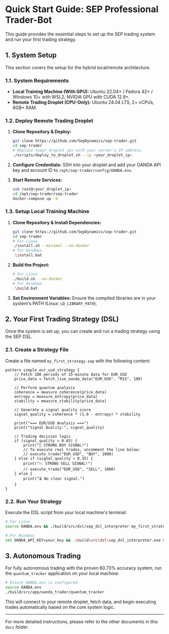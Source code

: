 # Quick Start Guide: SEP Professional Trader-Bot

This guide provides the essential steps to set up the SEP trading system and run your first trading strategy.

## 1. System Setup

This section covers the setup for the hybrid local/remote architecture.

### 1.1. System Requirements

- **Local Training Machine (With GPU):** Ubuntu 22.04+ / Fedora 42+ / Windows 10+ with WSL2, NVIDIA GPU with CUDA 12.9+.
- **Remote Trading Droplet (CPU-Only):** Ubuntu 24.04 LTS, 2+ vCPUs, 8GB+ RAM.

### 1.2. Deploy Remote Trading Droplet

1.  **Clone Repository & Deploy:**
    ```bash
    git clone https://github.com/SepDynamics/sep-trader.git
    cd sep-trader
    # Replace <your_droplet_ip> with your server's IP address.
    ./scripts/deploy_to_droplet.sh --ip <your_droplet_ip>
    ```
2.  **Configure Credentials:**
    SSH into your droplet and add your OANDA API key and account ID to `/opt/sep-trader/config/OANDA.env`.

3.  **Start Remote Services:**
    ```bash
    ssh root@<your_droplet_ip>
    cd /opt/sep-trader/sep-trader
    docker-compose up -d
    ```

### 1.3. Setup Local Training Machine

1.  **Clone Repository & Install Dependencies:**
    ```bash
    git clone https://github.com/SepDynamics/sep-trader.git
    cd sep-trader
    # For Linux
    ./install.sh --minimal --no-docker
    # For Windows
    .\install.bat
    ```
2.  **Build the Project:**
    ```bash
    # For Linux
    ./build.sh --no-docker
    # For Windows
    .\build.bat
    ```
3.  **Set Environment Variables:**
    Ensure the compiled libraries are in your system's PATH (Linux: `LD_LIBRARY_PATH`).

## 2. Your First Trading Strategy (DSL)

Once the system is set up, you can create and run a trading strategy using the SEP DSL.

### 2.1. Create a Strategy File
Create a file named `my_first_strategy.sep` with the following content:

```sep
pattern simple_eur_usd_strategy {
    // Fetch 100 periods of 15-minute data for EUR_USD
    price_data = fetch_live_oanda_data("EUR_USD", "M15", 100)
    
    // Perform quantum analysis
    coherence = measure_coherence(price_data)
    entropy = measure_entropy(price_data)
    stability = measure_stability(price_data)
    
    // Generate a signal quality score
    signal_quality = coherence * (1.0 - entropy) * stability
    
    print("=== EUR/USD Analysis ===")
    print("Signal Quality:", signal_quality)
    
    // Trading decision logic
    if (signal_quality > 0.65) {
        print("🚀 STRONG BUY SIGNAL!")
        // To execute real trades, uncomment the line below:
        // execute_trade("EUR_USD", "BUY", 1000)
    } else if (signal_quality < 0.35) {
        print("📉 STRONG SELL SIGNAL!")
        // execute_trade("EUR_USD", "SELL", 1000)
    } else {
        print("⏳ No clear signal.")
    }
}
```

### 2.2. Run Your Strategy
Execute the DSL script from your local machine's terminal:

```bash
# For Linux
source OANDA.env && ./build/src/dsl/sep_dsl_interpreter my_first_strategy.sep

# For Windows
set OANDA_API_KEY=your_key && .\build\src\dsl\sep_dsl_interpreter.exe my_first_strategy.sep
```

## 3. Autonomous Trading

For fully autonomous trading with the proven 60.73% accuracy system, run the `quantum_tracker` application on your local machine:

```bash
# Ensure OANDA.env is configured
source OANDA.env 
./build/src/app/oanda_trader/quantum_tracker
```
This will connect to your remote droplet, fetch data, and begin executing trades automatically based on the core system logic.

---
For more detailed instructions, please refer to the other documents in this `docs` folder.